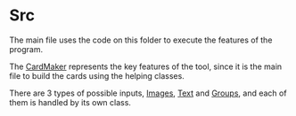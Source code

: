 # Src

The main file uses the code on this folder to execute the features of the program.

The [CardMaker](CardMaker.py) represents the key features of the tool, since it is the main file to build the cards using the helping classes.

There are 3 types of possible inputs, [Images](ImgInput.py), [Text](TextInput.py) and [Groups](GroupInput.py), and each of them is handled by its own class.
